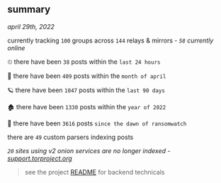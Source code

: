 
## summary
_april 29th, 2022_

currently tracking `100` groups across `144` relays & mirrors - _`58` currently online_

⏲ there have been `38` posts within the `last 24 hours`

🦈 there have been `409` posts within the `month of april`

🪐 there have been `1047` posts within the `last 90 days`

🏚 there have been `1330` posts within the `year of 2022`

🦕 there have been `3616` posts `since the dawn of ransomwatch`

there are `49` custom parsers indexing posts

_`20` sites using v2 onion services are no longer indexed - [support.torproject.org](https://support.torproject.org/onionservices/v2-deprecation/)_

> see the project [README](https://github.com/thetanz/ransomwatch#ransomwatch--) for backend technicals
